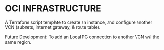 # OCI INFRASTRUCTURE

A Terraform script template to create an instance, and configure another VCN (subnets, internet gateway, & route table).

Future Development:
To add an Local PG connection to another VCN w/i the same region.